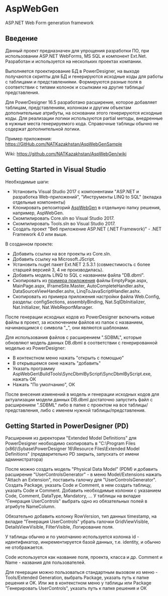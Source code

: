 # AspWebGen
ASP.NET Web Form generation framework

## Введение
Данный проект предназначен для упрощения разработки ПО, при использовании ASP.NET WebForms, MS SQL и компонент Ext.Net.
Разработан и используется на нескольких проектах компании.

Выполняется проектирование БД в PowerDesigner, на выходе получаются скрипты для БД и генерируются исходные коды 
для работы с таблицами и представлениями. 
Формируются разные поля в соответствии с типами колонок и ссылками на другие таблицы/представления.

Для PowerDesigner 16.5 разработано расширение, которое добавляет таблицам, представлениям, колонкам и другим объектам 
дополнительные атрибуты, на основании этого генерируются исходные коды.
Для реализации логики используются partial методы, внедренные в нужные места генерируемого кода.
Справочные таблицы обычно не содержат дополнительной логики.

Пример приложения: https://GitHub.com/NATKazakhstan/AspWebGenSample

Wiki: https://github.com/NATKazakhstan/AspWebGen/wiki

## Getting Started in Visual Studio

Необходимые шаги:
* Установить Visual Studio 2017 с компонентами "ASP.NET и разработка Web-приложений", "Инструменты LINQ to SQL" (вкладка отдельные компоненты)
* Клонировать репозиторий [AspWebGen](https://github.com/NATKazakhstan/AspWebGen.git) в отдельную папку решения, например, AspWebGen.
* Скомпилировать Core.sln во Visual Studio 2017.
* Скомпилировать Tools.sln во Visual Studio 2017.
* Создать проект "Веб приложение ASP.NET (.NET Framework)" - .NET Framework 4.0 или выше.

В созданном проекте:
* Добавить ссылки на все проекты из Core.sln.
* Добавить ссылку на Microsoft.JScript. 
* Установить nuget пакет Ext.NET 2.5.3.1 (совместимость с более старшей версией 3, 4 не производилась). 
* Добавить модель LINQ to SQL с названием файла "DB.dbml".
* Скопировать из [примера приложения](https://GitHub.com/NATKazakhstan/AspWebGenSample) файлы EmptyPage.aspx, MainPage.aspx, IFrameSite.Master, AutoCompleteHandler.ashx, DataSourceViewHandler.ashx, LinqToJavaScriptHandler.ashx.
* Скопировать из примера приложения настройки файла Web.Config, разделы: configSections, assemblyBinding, Nat.SqlDbInitializer, Nat.Initializer, Nat.WebReportManager.

После генерации исходных кодов из PowerDesigner включить новые файлы в проект, за исключением файлов из папок с названием, начинающимся с символа "_", они являются шаблонами. 

Для использования файлов с расширением ".SDBML", которые обновляют модель данных DB.dbml в соответствии с генерированной моделью из PowerDesigner:
* В контекстном меню нажать "открыть с помощью"
* В открывшемся окне нажать "добавить"
* Указать программу AspWebGen\BuildTools\SyncDbmlByScript\SyncDbmlByScript.exe, нажать ОК
* Нажать "По умолчанию", ОК

После внесения изменений в модель и генерации исходных кодов для актуализации модели данных DB.dbml достаточно запустить файл с расширением ".SDBML" либо в папке с проектом на все таблицы/представления, либо с именем нужной таблицы/представления.

## Getting Started in PowerDesigner (PD)
Расширения из директории "Extended Model Definitions" для PowerDesigner необходимо скопировать в 
"C:\Program Files (x86)\Sybase\PowerDesigner 16\Resource Files\Extended Model Definitions\" 
(предварительно PD закрыть, запускать от имени администратора)

После можно создать модель "Physical Data Model" (PDM) и добавить расширение "UserControlsGenerator" - 
в меню Model/Extensions нажать "Attach an Extension", поставить галочку для "UserControlsGenerator". 
Создать Package, указать Code и Comment, в нем создать таблицу, указать Code и Comment.
Добавить необходимые колонки с указанием Code, Comment, DataType, Mandatory, ...
У таблицы на вкладке "Генерация UserControls" выбрать одно из обязательных полей в атрибуте NameColumn.

Обязательно добавить колонку RowVersion, тип данных timestamp, 
на вкладке "Генерация UserControls" убрать галочки GridViewVisible, DetailsViewVisible, FilterVisible, Логирование поля.

У таблицы обычно и по умолчанию используется колонка id - идентификатор, инкрементируется базой данных, т.е. identity, и обычно не отображается.

Code используется как название поля, проекта, класса и др. Comment и Name - названия для пользователей.

Для генерации можно пользоваться стандартным вызовом из меню - Tools/Extended Generation, выбрать Package, указать путь к папке решения и OK.
Или же в контекстном меню у таблицы или Package "Генерировать UserControls", указать путь к папке решения и ОК
